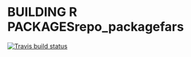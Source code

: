 # BUILDING R PACKAGESrepo_packagefars

  <!-- badges: start -->
  [![Travis build status](https://travis-ci.org/marcelamu95/repo_packagefars.svg?branch=master)](https://travis-ci.org/marcelamu95/repo_packagefars)
  <!-- badges: end -->

